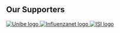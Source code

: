 <div class="row">
  <div class="col-12 d-flex justify-content-center">
    <h2>Our Supporters</h2>
  </div>
</div>
<div class="row mb-2">
  <a
    class="col-md d-flex justify-content-center"
    href="https://www.ispm.unibe.ch/"
    target="_blank"
  >
    <img
      class="img-fluid"
      style="max-height: 120px;"
      src="assets/images/logo_unibern.png"
      alt="Unibe logo"
      title="Unibe"
    />
  </a>
  <a
    class="col-md d-flex justify-content-center"
    href="http://influenzanet.info"
    target="_blank"
  >
    <img
      class="img-fluid"
      style="max-height: 120px;"
      src="assets/images/influenzanet.png"
      alt="Influenzanet logo"
      title="Influenzanet"
    />
  </a>
  <a
    class="col-md d-flex justify-content-center"
    href="https://isi.it/en/home"
    target="_blank"
  >
    <img
      class="img-fluid"
      style="max-height: 120px;"
      src="assets/images/isi.jpg"
      alt="ISI logo"
      title="ISI"
    />
  </a>
</div>